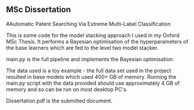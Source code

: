 ## MSc Dissertation
#Automatic Patent Searching Via Extreme Multi-Label Classification


This is some code for the model stacking approach I used in my Oxford MSc Thesis.
It performs a Bayesian optimisation of the hyperparameters of the base learners
which are fed to the level two model stacker.

main.py is the full pipeline and implements the Bayesian optimisation.

The data used is a toy example - the full data set used in the project resulted
in base models which used 400+ GB of memory. Running the main.py script with the
data provided should use approximately 4 GB of memory and so can be run on most
desktop PC's.

Dissertation.pdf is the submitted document.


